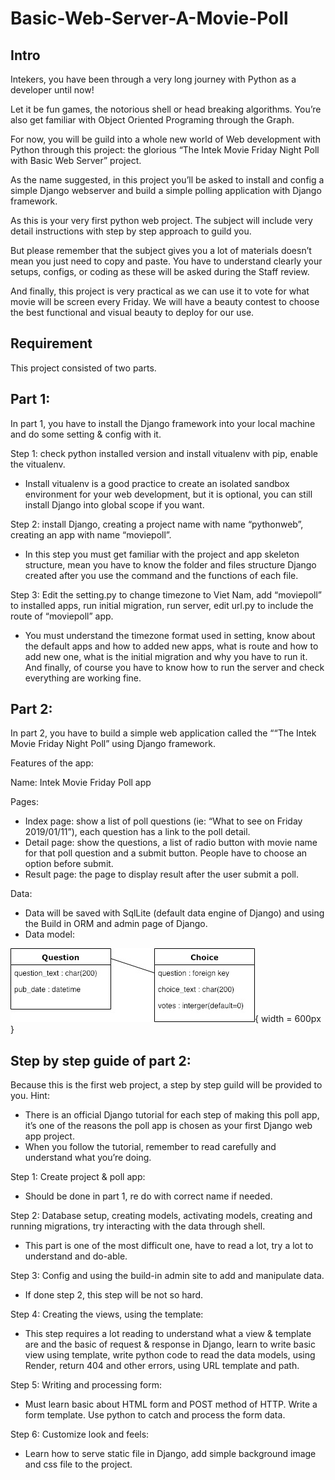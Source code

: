 # Basic-Web-Server-A-Movie-Poll

## Intro
Intekers, you have been through a very long journey with Python as a developer until now!

Let it be fun games, the notorious shell or head breaking algorithms. You’re also get familiar with Object Oriented Programing through the Graph.

For now, you will be guild into a whole new world of Web development with Python through this project: the glorious “The Intek Movie Friday Night Poll with Basic Web Server” project.

As the name suggested, in this project you’ll be asked to install and config a simple Django webserver and build a simple polling application with Django framework.

As this is your very first python web project. The subject will include very detail instructions with step by step approach to guild you.

But please remember that the subject gives you a lot of materials doesn’t mean you just need to copy and paste. You have to understand clearly your setups, configs, or coding as these will be asked during the Staff review.

And finally, this project is very practical as we can use it to vote for what movie will be screen every Friday. We will have a beauty contest to choose the best functional and visual beauty to deploy for our use.

## Requirement
This project consisted of two parts.


## Part 1:
In part 1, you have to install the Django framework into your local machine and do some setting & config with it.

Step 1: check python installed version and install vitualenv with pip, enable the vitualenv.

  - Install vitualenv is a good practice to create an isolated sandbox environment for your web development, but it is optional, you can still install Django into global scope if you want.

Step 2: install Django, creating a project name with name “pythonweb”, creating an app with name “moviepoll”.

  - In this step you must get familiar with the project and app skeleton structure, mean you have to know the folder and files structure Django created after you use the command and the functions of each file.

Step 3: Edit the setting.py to change timezone to Viet Nam, add “moviepoll” to installed apps, run initial migration, run server, edit url.py to include the route of “moviepoll” app.

  - You must understand the timezone format used in setting, know about the default apps and how to added new apps, what is route and how to add new one, what is the initial migration and why you have to run it. And finally, of course you have to know how to run the server and check everything are working fine.


## Part 2:
In part 2, you have to build a simple web application called the ““The Intek Movie Friday Night Poll” using Django framework.

Features of the app:

Name: Intek Movie Friday Poll app

Pages:

  - Index page: show a list of poll questions (ie: “What to see on Friday 2019/01/11”), each question has a link to the poll detail.
  - Detail page: show the questions, a list of radio button with movie name for that poll question and a submit button. People have to choose an option before submit.
  - Result page: the page to display result after the user submit a poll.

Data:

  - Data will be saved with SqlLite (default data engine of Django) and using the Build in ORM and admin page of Django.
  - Data model:

  ![](resource/poll_app_data_model.jpg){ width = 600px }

## Step by step guide of part 2:
Because this is the first web project, a step by step guild will be provided to you. Hint:

  - There is an official Django tutorial for each step of making this poll app, it’s one of the reasons the poll app is chosen as your first Django web app project.
  - When you follow the tutorial, remember to read carefully and understand what you’re doing.

Step 1: Create project & poll app:

  - Should be done in part 1, re do with correct name if needed.

Step 2: Database setup, creating models, activating models, creating and running migrations, try interacting with the data through shell.

  - This part is one of the most difficult one, have to read a lot, try a lot to understand and do-able.

Step 3: Config and using the build-in admin site to add and manipulate data.

  - If done step 2, this step will be not so hard.

Step 4: Creating the views, using the template:

  - This step requires a lot reading to understand what a view & template are and the basic of request & response in Django, learn to write basic view using template, write python code to read the data models, using Render, return 404 and other errors, using URL template and path.

Step 5: Writing and processing form:

  - Must learn basic about HTML form and POST method of HTTP. Write a form template. Use python to catch and process the form data.

Step 6: Customize look and feels:

- Learn how to serve static file in Django, add simple background image and css file to the project.
